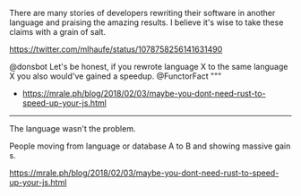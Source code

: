There are many stories of developers rewriting their software in another language and praising the amazing results. I believe it's wise to take these claims with a grain of salt.

https://twitter.com/mlhaufe/status/1078758256141631490

@donsbot
 Let's be honest, if you rewrote language X to the same language X you also would've gained a speedup.
@FunctorFact
"""

- <https://mrale.ph/blog/2018/02/03/maybe-you-dont-need-rust-to-speed-up-your-js.html>

---
The language wasn't the problem.

People moving from language or database A to B and showing massive gains.

https://mrale.ph/blog/2018/02/03/maybe-you-dont-need-rust-to-speed-up-your-js.html


